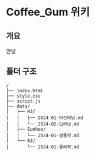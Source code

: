 # Coffee_Gum 위키 

## 개요
안녕


## 폴더 구조

```
/
├── index.html
├── style.css
├── script.js
├── data/
│   ├── HJ/
│   │   ├── 2024-01-머신러닝.md
│   │   └── 2024-02-딥러닝.md
│   ├── Eunhee/
│   │   └── 2024-01-생물학.md
│   └── BJ/
│       └── 2024-01-물리학.md


```
